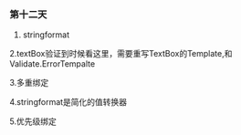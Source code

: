 ﻿### 第十二天 

 1. stringformat

 2.textBox验证到时候看这里，需要重写TextBox的Template,和Validate.ErrorTempalte

 3.多重绑定

 4.stringformat是简化的值转换器

 5.优先级绑定